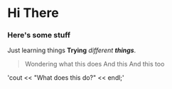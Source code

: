# Hi There
### Here's some stuff
Just learning things
**Trying** *different* ***things***.
> Wondering what this does
> And this
> And this too

'cout << "What does this do?" << endl;'
